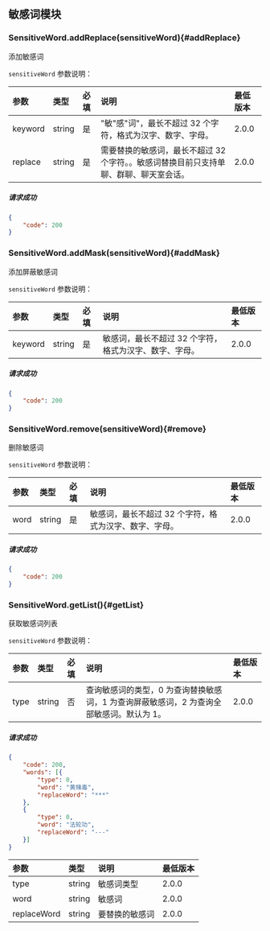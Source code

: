 ## 敏感词模块

### SensitiveWord.addReplace(sensitiveWord){#addReplace}

添加敏感词

`sensitiveWord` 参数说明：

| 参数   	 |	类型		| 必填	| 说明 							|最低版本		|
| :----------|:--------	|:-----	|:------------------------------|:-------- |
|	keyword	 |	string	|	是 	| "敏"感"词"，最长不超过 32 个字符，格式为汉字、数字、字母。						|2.0.0|
|	replace |	string	|	是 	| 需要替换的敏感词，最长不超过 32 个字符。。敏感词替换目前只支持单聊、群聊、聊天室会话。				| 2.0.0|

##### 请求成功

```json
{
    "code": 200
}
```
### SensitiveWord.addMask(sensitiveWord){#addMask}

添加屏蔽敏感词

`sensitiveWord` 参数说明：

| 参数   	 |	类型		| 必填	| 说明 							|最低版本		|
| :----------|:--------	|:-----	|:------------------------------|:-------- |
|	keyword	 |	string	|	是 	| 敏感词，最长不超过 32 个字符，格式为汉字、数字、字母。						|2.0.0|

##### 请求成功

```json
{
    "code": 200
}
```
### SensitiveWord.remove(sensitiveWord){#remove}

删除敏感词

`sensitiveWord` 参数说明：

| 参数   	 |	类型		| 必填	| 说明 							|最低版本		|
| :----------|:--------	|:-----	|:------------------------------|:-------- |
|	word	 |	string	|	是 	| 敏感词，最长不超过 32 个字符，格式为汉字、数字、字母。						| 2.0.0|




##### 请求成功

```json
{
    "code": 200
}
```
### SensitiveWord.getList(){#getList}

获取敏感词列表

`sensitiveWord` 参数说明：

| 参数   	 |	类型		| 必填	| 说明 							|最低版本		|
| :----------|:--------	|:-----	|:------------------------------|:-------- |
|	type	 |	string	|	否 	| 查询敏感词的类型，0 为查询替换敏感词，1 为查询屏蔽敏感词，2 为查询全部敏感词。默认为 1。						| 2.0.0|


##### 请求成功

```json
{
	"code": 200,
	"words": [{
		"type": 0,
		"word": "黄赌毒",
		"replaceWord": "***"
	}, 
	{
		"type": 0,
		"word": "法轮功",
		"replaceWord": "---"
	}]
}
```
| 参数   	 |	类型		| 说明 							|最低版本		|
| :----------|:--------	|:------------------------------|:-------- |
|	type	 |	string	| 敏感词类型					|2.0.0|
|	word	 |	string	| 敏感词						|2.0.0|
|	replaceWord |	string	| 要替换的敏感词				| 2.0.0|
